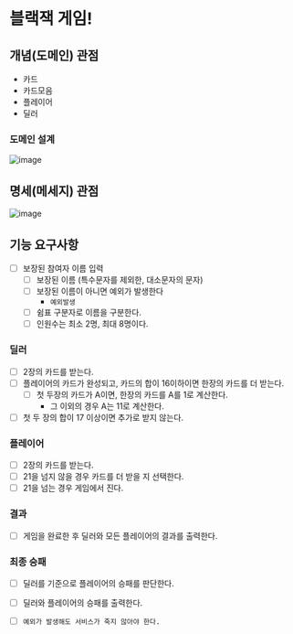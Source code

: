 # 블랙잭 게임! 

## 개념(도메인) 관점
- 카드
- 카드모음  
- 플레이어
- 딜러
### 도메인 설계   
![image](https://user-images.githubusercontent.com/48986787/109641715-603ebd00-7b95-11eb-9f53-467024e8ab28.png)

## 명세(메세지) 관점
![image](https://user-images.githubusercontent.com/48986787/109643272-5453fa80-7b97-11eb-962c-b6d1d657dec5.png)



## 기능 요구사항 
- [ ] 보장된 참여자 이름 입력
    - [ ] 보장된 이름 (특수문자를 제외한, 대소문자의 문자)
    - [ ] 보장된 이름이 아니면 예외가 발생한다
        - `예외발생`
    - [ ] 쉼표 구분자로 이름을 구분한다.
    - [ ] 인원수는 최소 2명, 최대 8명이다.
### 딜러 
- [ ] 2장의 카드를 받는다. 
- [ ] 플레이어의 카드가 완성되고, 카드의 합이 16이하이면 한장의 카드를 더 받는다.
    - [ ] 첫 두장의 카드가 A이면, 한장의 카드를 A를 1로 계산한다.
        - 그 이외의 경우 A는 11로 계산한다.
- [ ] 첫 두 장의 합이 17 이상이면 추가로 받지 않는다. 

### 플레이어
- [ ] 2장의 카드를 받는다.
- [ ] 21을 넘지 않을 경우 카드를 더 받을 지 선택한다.
- [ ] 21을 넘는 경우 게임에서 진다.

### 결과
- [ ] 게임을 완료한 후 딜러와 모든 플레이어의 결과를 출력한다.

### 최종 승패
- [ ] 딜러를 기준으로 플레이어의 승패를 판단한다.
- [ ] 딜러와 플레이어의 승패를 출력한다.



- [ ] `예외가 발생해도 서비스가 죽지 않아야 한다.` 